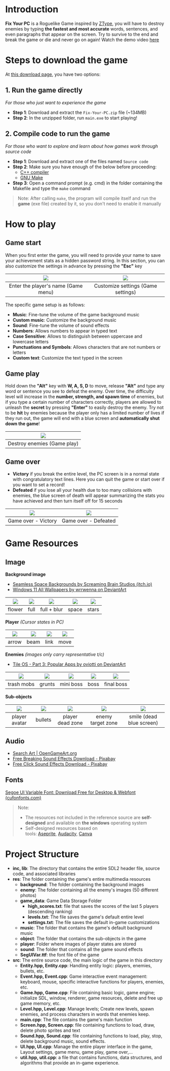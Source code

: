 # Introduction

**Fix Your PC** is a Roguelike Game inspired by [ZType](https://zty.pe/), you will have to destroy enemies by typing **the fastest and most accurate** words, sentences, and even paragraphs that appear on the screen. Try to survive to the end and break the game or die and never go on again! Watch the demo video [here](https://youtu.be/q5CiqMmyghU?si=B3q46iarJAa-8bw1)

# Steps to download the game

At [this download page](https://github.com/PhDoanh/fix-your-pc/releases/tag/v0.1.0), you have two options:

## 1. Run the game directly

*For those who just want to experience the game*

- **Step 1**: Download and extract the `Fix-Your-PC.zip` file (~134MB)
- **Step 2**: In the unzipped folder, run `main.exe` to start playing!

## 2. Compile code to run the game

*For those who want to explore and learn about how games work through source code*

- **Step 1**: Download and extract one of the files named `Source code`
- **Step 2**: Make sure you have enough of the below before proceeding:
	- [C++ compiler](https://gcc.gnu.org/)
	- [GNU Make](https://www.gnu.org/software/make/)
- **Step 3**: Open a command prompt (e.g. cmd) in the folder containing the Makefile and type the `make` command

> Note:
> After calling `make`, the program will compile itself and run the **game** (exe file) created by it, so you don't need to enable it manually

# How to play

## Game start

When you first enter the game, you will need to provide your name to save your achievement stats as a hidden password string. In this section, you can also customize the settings in advance by pressing the **"Esc"** key

| ![](res/readme-media/game-menu.png) | ![](res/readme-media/game-settings.png) | 
|:-----------------------------------:|:---------------------------------------:|
| Enter the player's name (Game menu) |   Customize settings (Game settings)    |

The specific game setup is as follows:

- **Music**: Fine-tune the volume of the game background music
- **Custom music**: Customize the background music
- **Sound**: Fine-tune the volume of sound effects
- **Numbers**: Allows numbers to appear in typed text
- **Case Sensitive**: Allows to distinguish between uppercase and lowercase letters
- **Punctuations and Symbols**: Allows characters that are not numbers or letters
- **Custom text**: Customize the text typed in the screen

## Game play

Hold down the **"Alt"** key with **W, A, S, D** to move, release **"Alt"** and type any word or sentence you see to defeat the enemy. Over time, the difficulty level will increase in the **number, strength, and spawn time** of enemies, but if you type a certain number of characters correctly, players are allowed to unleash the **secret** by pressing **"Enter"** to easily destroy the enemy. Try not to be **hit** by enemies because the player only has a limited number of lives if they run out, the game will end with a blue screen and **automatically shut down the game**!

| ![](res/readme-media/Fix-Your-PC.gif) | 
|:-------------------------------------:|
|      Destroy enemies (Game play)      |

## Game over

- **Victory** if you break the entire level, the PC screen is in a normal state with congratulatory text lines. Here you can quit the game or start over if you want to set a record!
- **Defeated** if you lose all your health due to too many collisions with enemies, the blue screen of death will appear summarizing the stats you have achieved and then turn itself off for 15 seconds

| ![](res/readme-media/game-over-victory.png) | ![](res/readme-media/game-over-defeated.png) |
|:-------------------------------------------:|:--------------------------------------------:|
|             Game over - Victory             |             Game over - Defeated             |

# Game Resources

## Image

**Background image**

- [Seamless Space Backgrounds by Screaming Brain Studios (itch.io)](https://screamingbrainstudios.itch.io/seamless-space-backgrounds)
- [Windows 11 All Wallpapers by wrrwenna on DeviantArt](https://www.deviantart.com/wrrwenna/art/Windows-11-All-Wallpapers-885172912)

| ![](res/readme-media/flower.png) | ![](res/readme-media/full.png) | ![](res/readme-media/full_blur.png) | ![](res/readme-media/space.png) | ![](res/readme-media/stars.png) |
|:--------------------------------:|:------------------------------:|:-----------------------------------:|:-------------------------------:|:-------------------------------:|
|              flower              |              full              |             full + blur             |              space              |              stars              |

**Player** *(Cursor states in PC)*

| ![](res/readme-media/arrow.png) | ![](res/readme-media/beam.png) | ![](res/readme-media/link.png) | ![](res/readme-media/move.png) |
|:-------------------------------:|:------------------------------:|:------------------------------:|:------------------------------:|
|              arrow              |              beam              |              link              |              move              |

**Enemies** *(images only carry representative t/c)*

- [Tile OS - Part 3: Popular Apps by oviotti on DeviantArt](https://www.deviantart.com/oviotti/art/Tile-OS-Part-3-Popular-Apps-792018928)

| ![](res/readme-media/enemy1.png) | ![](res/readme-media/enemy2.png) | ![](res/readme-media/enemy3.png) | ![](res/readme-media/enemy4.png) | ![](res/readme-media/enemy5.png) |
|:--------------------------------:|:--------------------------------:|:--------------------------------:|:--------------------------------:|:--------------------------------:|
|            trash mobs            |              grunts              |            mini boss             |               boss               |            final boss            |

**Sub-objects**

| ![](res/readme-media/avatar.png) | ![](res/readme-media/bullet.png) | ![](res/readme-media/emp.png) | ![](res/readme-media/reticle.png) | ![](res/readme-media/smile.png) |
|:--------------------------------:|:--------------------------------:|:-----------------------------:|:---------------------------------:|:-------------------------------:|
|          player avatar           |             bullets              |       player dead zone        |         enemy target zone         |    smile (dead blue screen)     |

## Audio

- [Search Art | OpenGameArt.org](https://opengameart.org/art-search-advanced?keys=&field_art_type_tid%5B%5D=9&sort_by=count&sort_order=DESC)
- [Free Breaking Sound Effects Download - Pixabay](https://pixabay.com/sound-effects/search/breaking/)
- [Free Click Sound Effects Download - Pixabay](https://pixabay.com/sound-effects/search/click/)

## Fonts

[Segoe UI Variable Font: Download Free for Desktop & Webfont (cufonfonts.com)](https://www.cufonfonts.com/font/segoe-ui-variable)

> Note:
> - The resources not included in the reference source are **self-designed** and available on **the windows** operating system
> - Self-designed resources based on tools: [Aseprite](https://www.aseprite.org/), [Audacity](https://www.audacityteam.org/), [Canva](https://www.canva.com/)

# Project Structure

- **inc, lib**: The directory that contains the entire SDL2 header file, source code, and associated libraries
- **res**: The folder containing the game's entire multimedia resources
	- **background**: The folder containing the background images
	- **enemy**: The folder containing all the enemy's images (50 different photos)
	- **game_data**: Game Data Storage Folder
		- **high_scores.txt**: file that saves the scores of the last 5 players (descending ranking)
		- **levels.txt**: The file saves the game's default entire level
		- **settings.txt**: The file saves the default in-game customizations
	- **music**: The folder that contains the game's default background music
	- **object**: The folder that contains the sub-objects in the game
	- **player**: Folder where images of player states are stored
	- **sound**: The folder that contains all the game sound effects
	- **SegUIVar.ttf**: the font file of the game
- **src**: The entire source code, the main logic of the game in this directory
	- **Entity.hpp, Entity.cpp**: Handling entity logic: players, enemies, bullets, etc.
	- **Event.hpp, Event.cpp**: Game interactive event management: keyboard, mouse, specific interactive functions for players, enemies, etc.
	- **Game.hpp, Game.cpp**: File containing basic logic, game engine; initialize SDL, window, renderer, game resources, delete and free up game memory, etc.
	- **Level.hpp, Level.cpp**: Manage levels; Create new levels, spawn enemies, and process characters in words that enemies keep.
	- **main.cpp**: The file contains the game's main function
	- **Screen.hpp, Screen.cpp**: file containing functions to load, draw, delete photo sprites and text
	- **Sound.hpp, Sound.cpp**: file containing functions to load, play, stop, delete background music, sound effects.
	- **UI.hpp, UI.cpp**: Manage the entire player interface in the game, Layout settings, game menu, game play, game over,...
	- **util.hpp, util.cpp**: a file that contains functions, data structures, and algorithms that provide an in-game experience.
